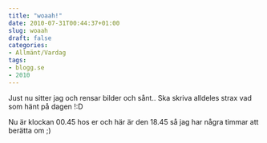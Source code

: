 ```yaml
---
title: "woaah!"
date: 2010-07-31T00:44:37+01:00
slug: woaah
draft: false
categories:
- Allmänt/Vardag
tags:
- blogg.se
- 2010
---
```

Just nu sitter jag och rensar bilder och sånt.. Ska skriva alldeles strax vad som hänt på dagen !:D  
  
Nu är klockan 00.45 hos er och här är den 18.45 så jag har några timmar att berätta om ;)